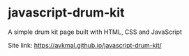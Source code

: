 # javascript-drum-kit

A simple drum kit page built with HTML, CSS and JavaScript 

Site link: https://avkmal.github.io/javascript-drum-kit/
